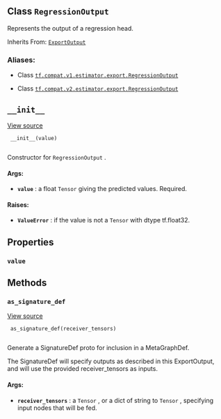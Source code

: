 

## Class  `RegressionOutput` 
Represents the output of a regression head.

Inherits From: [ `ExportOutput` ](https://tensorflow.google.cn/api_docs/python/tf/estimator/export/ExportOutput)



### Aliases:

- Class [ `tf.compat.v1.estimator.export.RegressionOutput` ](/api_docs/python/tf/estimator/export/RegressionOutput)

- Class [ `tf.compat.v2.estimator.export.RegressionOutput` ](/api_docs/python/tf/estimator/export/RegressionOutput)



##  `__init__` 
[View source](https://github.com/tensorflow/tensorflow/blob/r2.0/tensorflow/python/saved_model/model_utils/export_output.py#L173-L185)



```
 __init__(value)
 
```

Constructor for  `RegressionOutput` .



#### Args:

- **`value`** : a float  `Tensor`  giving the predicted values.  Required.



#### Raises:

- **`ValueError`** : if the value is not a  `Tensor`  with dtype tf.float32.



## Properties


###  `value` 


## Methods


###  `as_signature_def` 
[View source](https://github.com/tensorflow/tensorflow/blob/r2.0/tensorflow/python/saved_model/model_utils/export_output.py#L191-L199)



```
 as_signature_def(receiver_tensors)
 
```

Generate a SignatureDef proto for inclusion in a MetaGraphDef.

The SignatureDef will specify outputs as described in this ExportOutput,
and will use the provided receiver_tensors as inputs.



#### Args:

- **`receiver_tensors`** : a  `Tensor` , or a dict of string to  `Tensor` , specifying
input nodes that will be fed.

